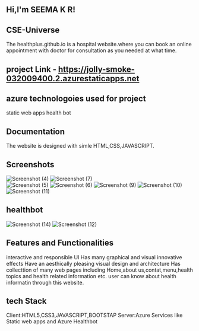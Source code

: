## Hi,I'm SEEMA K R!
## CSE-Universe
The healthplus.github.io is a hospital website.where you can book an online appointment with doctor for consultation as you needed at what time.
## **project Link**  - https://jolly-smoke-032009400.2.azurestaticapps.net
## azure technologoies used for project
static web apps
health bot
## Documentation
The website is designed with simle HTML,CSS,JAVASCRIPT.
## Screenshots
![Screenshot (4)](https://user-images.githubusercontent.com/119890069/215248976-9ca05416-e096-407e-bcb4-3c1ac9540f17.png)
![Screenshot (7)](https://user-images.githubusercontent.com/119890069/215249845-641141fb-50d2-4421-acc3-59ef958a5684.png)    
![Screenshot (5)](https://user-images.githubusercontent.com/119890069/215248979-236c79fd-f4d1-47f5-96d6-0a5c0696bd10.png)
![Screenshot (6)](https://user-images.githubusercontent.com/119890069/215248986-6fb06bae-3731-4201-bdad-0d3d00ae7cd7.png)
![Screenshot (9)](https://user-images.githubusercontent.com/119890069/215249869-08a87b80-7c1c-4884-aed4-5c651f395098.png)
![Screenshot (10)](https://user-images.githubusercontent.com/119890069/215249913-abd2bf17-4a7a-4c87-8447-f85c43d09a71.png)
![Screenshot (11)](https://user-images.githubusercontent.com/119890069/215249938-5748c373-820e-4b47-be37-05054bf67dc2.png)
## healthbot
![Screenshot (14)](https://user-images.githubusercontent.com/119890069/215250653-3eaf411e-fbe8-432d-a9db-c2fe0f9a4d65.png)
![Screenshot (12)](https://user-images.githubusercontent.com/119890069/215250077-d195cea7-51aa-4aa4-954b-efa33f26bbdb.png)
## Features and Functionalities
interactive and responsible UI
Has many graphical and visual innovative effects
Have an aesthically pleasing  visual design and architecture
Has collecttion of many web pages including Home,about us,contat,menu,health topics and health related information etc.
user can know about health informatin through this website.
## tech Stack
Client:HTML5,CSS3,JAVASCRIPT,BOOTSTAP
Server:Azure Services like Static web apps and Azure Healthbot
